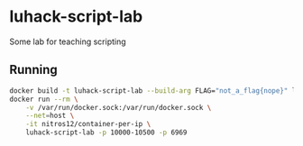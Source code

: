 # luhack-script-lab

Some lab for teaching scripting

## Running

```sh
docker build -t luhack-script-lab --build-arg FLAG="not_a_flag{nope}" lab/.
docker run --rm \
    -v /var/run/docker.sock:/var/run/docker.sock \
    --net=host \
    -it nitros12/container-per-ip \
    luhack-script-lab -p 10000-10500 -p 6969
```
